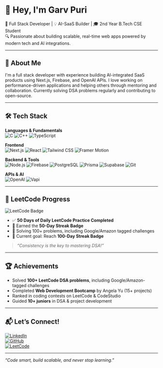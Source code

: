 # 👋 Hey, I'm Garv Puri

🚀 Full Stack Developer | 💡 AI-SaaS Builder | 🎓 2nd Year B.Tech CSE Student  
🔍 Passionate about building scalable, real-time web apps powered by modern tech and AI integrations.

---

## 🧠 About Me

I'm a full stack developer with experience building AI-integrated SaaS products using Next.js, Firebase, and OpenAI APIs. I love working on performance-driven applications and helping others through mentoring and collaboration. Currently solving DSA problems regularly and contributing to open-source.

---

## 🛠️ Tech Stack

**Languages & Fundamentals**  
![C](https://img.shields.io/badge/C-00599C?style=flat&logo=c&logoColor=white)
![C++](https://img.shields.io/badge/C++-00599C?style=flat&logo=c%2B%2B&logoColor=white)
![TypeScript](https://img.shields.io/badge/TypeScript-3178C6?style=flat&logo=typescript&logoColor=white)

**Frontend**  
![Next.js](https://img.shields.io/badge/Next.js-000?style=flat&logo=nextdotjs)
![React](https://img.shields.io/badge/React-20232A?style=flat&logo=react&logoColor=61DAFB)
![Tailwind CSS](https://img.shields.io/badge/Tailwind-06B6D4?style=flat&logo=tailwindcss&logoColor=white)
![Framer Motion](https://img.shields.io/badge/Framer%20Motion-0055FF?style=flat&logo=framer&logoColor=white)

**Backend & Tools**  
![Node.js](https://img.shields.io/badge/Node.js-339933?style=flat&logo=nodedotjs&logoColor=white)
![Firebase](https://img.shields.io/badge/Firebase-FFCA28?style=flat&logo=firebase&logoColor=black)
![PostgreSQL](https://img.shields.io/badge/PostgreSQL-4169E1?style=flat&logo=postgresql&logoColor=white)
![Prisma](https://img.shields.io/badge/Prisma-3982CE?style=flat&logo=prisma)
![Supabase](https://img.shields.io/badge/Supabase-3ECF8E?style=flat&logo=supabase&logoColor=white)
![Git](https://img.shields.io/badge/Git-F05032?style=flat&logo=git&logoColor=white)

**APIs & AI**  
![OpenAI](https://img.shields.io/badge/OpenAI-412991?style=flat&logo=openai&logoColor=white)
![Vapi](https://img.shields.io/badge/Vapi%20SDK-000?style=flat)

---

## 🧠 LeetCode Progress

![LeetCode Badge](https://img.shields.io/badge/LeetCode-50--Day%20Streak-orange?logo=leetcode&style=flat)



- ✅ **50 Days of Daily LeetCode Practice Completed**
- 🏅 Earned the **50-Day Streak Badge**
- 💪 Solving 100+ problems, including Google/Amazon tagged challenges
- 🎯 Current goal: Reach **100-Day Streak Badge**

> _“Consistency is the key to mastering DSA!”_

---

## 🏆 Achievements

- Solved **100+ LeetCode DSA problems**, including Google/Amazon-tagged challenges
- Completed **Web Development Bootcamp** by Angela Yu (15+ projects)
- Ranked in coding contests on LeetCode & CodeStudio
- Guided **10+ juniors** in DSA & project development

---

## 📬 Let’s Connect!

[![LinkedIn](https://img.shields.io/badge/-LinkedIn-blue?logo=linkedin&style=flat)](https://linkedin.com/in/garvpuri)  
[![GitHub](https://img.shields.io/badge/-GitHub-181717?logo=github&style=flat)](https://github.com/tech-garv)  
[![LeetCode](https://img.shields.io/badge/-LeetCode-orange?logo=leetcode&style=flat)](https://leetcode.com/u/GARVPURI/)

---

*“Code smart, build scalable, and never stop learning.”*
